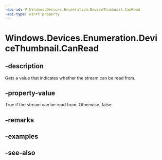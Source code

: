 ----api-id: P:Windows.Devices.Enumeration.DeviceThumbnail.CanRead
-api-type: winrt property
---<!-- Property syntaxpublic bool CanRead { get; }--># Windows.Devices.Enumeration.DeviceThumbnail.CanRead## -descriptionGets a value that indicates whether the stream can be read from.## -property-valueTrue if the stream can be read from. Otherwise, false.## -remarks## -examples## -see-also